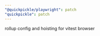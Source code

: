 ```yaml
---
"@quickpickle/playwright": patch
"quickpickle": patch
---
```


rollup config and hoisting for vitest browser
